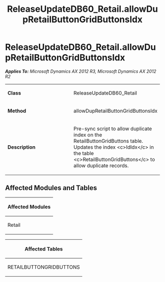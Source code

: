 ﻿---
title: ReleaseUpdateDB60_Retail.allowDupRetailButtonGridButtonsIdx
TOCTitle: ReleaseUpdateDB60_Retail.allowDupRetailButtonGridButtonsIdx
ms:assetid: 993e9af4-de1e-d655-cbcf-6456478ec682
ms:mtpsurl: https://msdn.microsoft.com/en-us/library/JJ686265(v=AX.60)
ms:contentKeyID: 49709968
ms.date: 05/18/2015
mtps_version: v=AX.60
---

# ReleaseUpdateDB60\_Retail.allowDupRetailButtonGridButtonsIdx 


_**Applies To:** Microsoft Dynamics AX 2012 R3, Microsoft Dynamics AX 2012 R2_

<table>
<colgroup>
<col style="width: 50%" />
<col style="width: 50%" />
</colgroup>
<tbody>
<tr class="odd">
<td><p><strong>Class</strong></p></td>
<td><p>ReleaseUpdateDB60_Retail</p></td>
</tr>
<tr class="even">
<td><p><strong>Method</strong></p></td>
<td><p>allowDupRetailButtonGridButtonsIdx</p></td>
</tr>
<tr class="odd">
<td><p><strong>Description</strong></p></td>
<td><p>Pre-sync script to allow duplicate index on the RetailButtonGridButtons table. Updates the index &lt;c&gt;IdIdx&lt;/c&gt; in the table &lt;c&gt;RetailButtonGridButtons&lt;/c&gt; to allow duplicate records.</p></td>
</tr>
</tbody>
</table>


## Affected Modules and Tables

<table>
<colgroup>
<col style="width: 100%" />
</colgroup>
<thead>
<tr class="header">
<th><p>Affected Modules</p></th>
</tr>
</thead>
<tbody>
<tr class="odd">
<td><p>Retail</p></td>
</tr>
</tbody>
</table>


<table>
<colgroup>
<col style="width: 100%" />
</colgroup>
<thead>
<tr class="header">
<th><p>Affected Tables</p></th>
</tr>
</thead>
<tbody>
<tr class="odd">
<td><p>RETAILBUTTONGRIDBUTTONS</p></td>
</tr>
</tbody>
</table>

  


